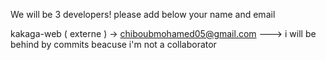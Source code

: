 We will be 3 developers! 
please add below your name and email

kakaga-web ( externe )  -> chiboubmohamed05@gmail.com  ---> i  will be behind by commits beacuse i'm not a collaborator 
